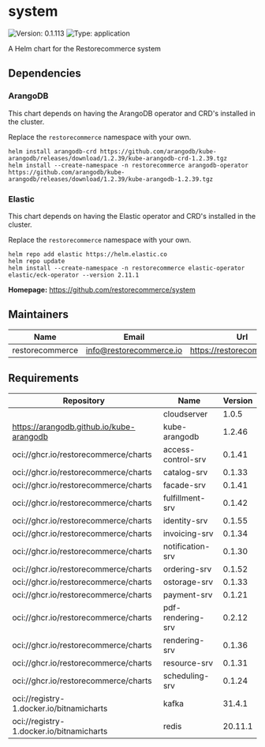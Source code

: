 # system

![Version: 0.1.113](https://img.shields.io/badge/Version-0.1.113-informational?style=flat-square) ![Type: application](https://img.shields.io/badge/Type-application-informational?style=flat-square)

A Helm chart for the Restorecommerce system

## Dependencies

### ArangoDB

This chart depends on having the ArangoDB operator and CRD's installed in the cluster.

Replace the `restorecommerce` namespace with your own.

```shell
helm install arangodb-crd https://github.com/arangodb/kube-arangodb/releases/download/1.2.39/kube-arangodb-crd-1.2.39.tgz
helm install --create-namespace -n restorecommerce arangodb-operator https://github.com/arangodb/kube-arangodb/releases/download/1.2.39/kube-arangodb-1.2.39.tgz
```

### Elastic

This chart depends on having the Elastic operator and CRD's installed in the cluster.

Replace the `restorecommerce` namespace with your own.

```shell
helm repo add elastic https://helm.elastic.co
helm repo update
helm install --create-namespace -n restorecommerce elastic-operator elastic/eck-operator --version 2.11.1
```

**Homepage:** <https://github.com/restorecommerce/system>

## Maintainers

| Name | Email | Url |
| ---- | ------ | --- |
| restorecommerce | <info@restorecommerce.io> | <https://restorecommerce.io/> |

## Requirements

| Repository | Name | Version |
|------------|------|---------|
|  | cloudserver | 1.0.5 |
| https://arangodb.github.io/kube-arangodb | kube-arangodb | 1.2.46 |
| oci://ghcr.io/restorecommerce/charts | access-control-srv | 0.1.41 |
| oci://ghcr.io/restorecommerce/charts | catalog-srv | 0.1.33 |
| oci://ghcr.io/restorecommerce/charts | facade-srv | 0.1.41 |
| oci://ghcr.io/restorecommerce/charts | fulfillment-srv | 0.1.42 |
| oci://ghcr.io/restorecommerce/charts | identity-srv | 0.1.55 |
| oci://ghcr.io/restorecommerce/charts | invoicing-srv | 0.1.34 |
| oci://ghcr.io/restorecommerce/charts | notification-srv | 0.1.30 |
| oci://ghcr.io/restorecommerce/charts | ordering-srv | 0.1.52 |
| oci://ghcr.io/restorecommerce/charts | ostorage-srv | 0.1.33 |
| oci://ghcr.io/restorecommerce/charts | payment-srv | 0.1.21 |
| oci://ghcr.io/restorecommerce/charts | pdf-rendering-srv | 0.2.12 |
| oci://ghcr.io/restorecommerce/charts | rendering-srv | 0.1.36 |
| oci://ghcr.io/restorecommerce/charts | resource-srv | 0.1.31 |
| oci://ghcr.io/restorecommerce/charts | scheduling-srv | 0.1.24 |
| oci://registry-1.docker.io/bitnamicharts | kafka | 31.4.1 |
| oci://registry-1.docker.io/bitnamicharts | redis | 20.11.1 |

